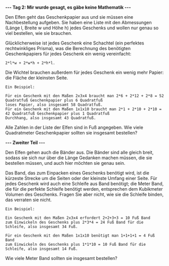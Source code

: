**--- Tag 2: Mir wurde gesagt, es gäbe keine Mathematik ---**

Den Elfen geht das Geschenkpapier aus und sie müssen eine Nachbestellung aufgeben. Sie haben eine Liste mit den 
Abmessungen (Länge l, Breite w und Höhe h) jedes Geschenks und wollen nur genau so viel bestellen, wie sie brauchen.

Glücklicherweise ist jedes Geschenk eine Schachtel (ein perfektes rechtwinkliges Prisma), was die Berechnung des 
benötigten Geschenkpapiers für jedes Geschenk ein wenig vereinfacht: 

```Die Fläche der Schachtel beträgt 
2*l*w + 2*w*h + 2*h*l.
```

Die Wichtel brauchen außerdem für jedes Geschenk ein wenig mehr Papier: die Fläche der
kleinsten Seite.

```
Ein Beispiel:

Für ein Geschenk mit den Maßen 2x3x4 braucht man 2*6 + 2*12 + 2*8 = 52 Quadratfuß Geschenkpapier plus 6 Quadratfuß 
loses Papier, also insgesamt 58 Quadratfuß.
Für ein Geschenk mit den Maßen 1x1x10 braucht man 2*1 + 2*10 + 2*10 = 42 Quadratfuß Geschenkpapier plus 1 Quadratfuß 
Durchhang, also insgesamt 43 Quadratfuß.
```

Alle Zahlen in der Liste der Elfen sind in Fuß angegeben. Wie viele Quadratmeter Geschenkpapier sollten sie 
insgesamt bestellen?

**--- Zweiter Teil ---**

Den Elfen gehen auch die Bänder aus. Die Bänder sind alle gleich breit, sodass sie sich nur über die Länge Gedanken 
machen müssen, die sie bestellen müssen, und auch hier möchten sie genau sein.

Das Band, das zum Einpacken eines Geschenks benötigt wird, ist die kürzeste Strecke um die Seiten oder der kleinste 
Umfang einer Seite. Für jedes Geschenk wird auch eine Schleife aus Band benötigt; die Meter Band, die für die perfekte 
Schleife benötigt werden, entsprechen dem Kubikmeter Volumen des Geschenks. Fragen Sie aber nicht, wie sie die Schleife 
binden, das verraten sie nicht.
```
Ein Beispiel:

Ein Geschenk mit den Maßen 2x3x4 erfordert 2+2+3+3 = 10 Fuß Band 
zum Einwickeln des Geschenks plus 2*3*4 = 24 Fuß Band für die Schleife, also insgesamt 34 Fuß.

Für ein Geschenk mit den Maßen 1x1x10 benötigt man 1+1+1+1 = 4 Fuß Band 
zum Einwickeln des Geschenks plus 1*1*10 = 10 Fuß Band für die Schleife, also insgesamt 14 Fuß.
```

Wie viele Meter Band sollten sie insgesamt bestellen?
